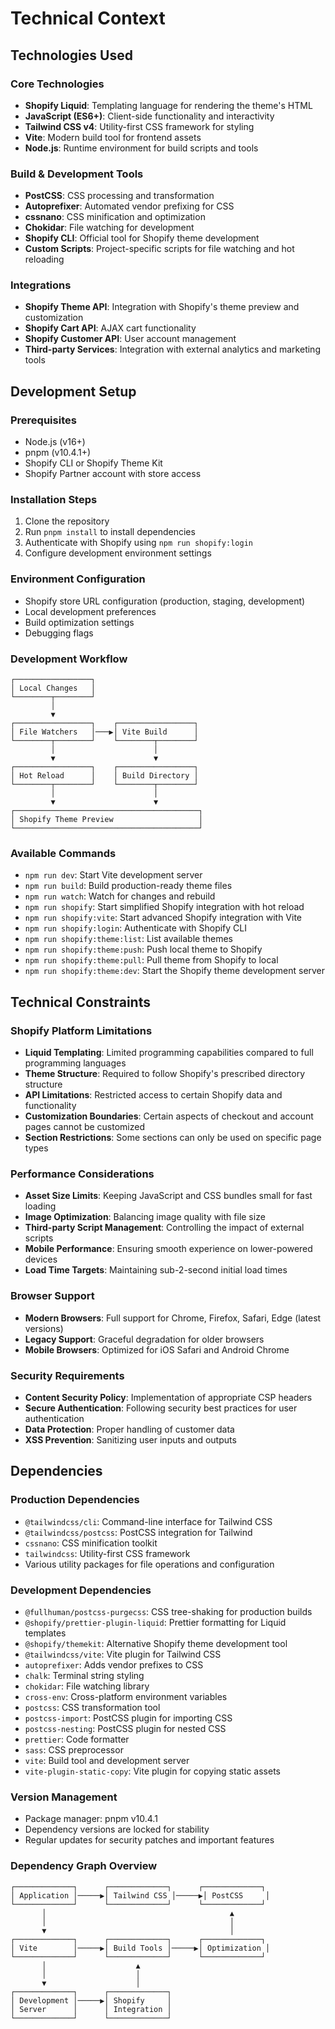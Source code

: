 # Technical Context

## Technologies Used

### Core Technologies

- **Shopify Liquid**: Templating language for rendering the theme's HTML
- **JavaScript (ES6+)**: Client-side functionality and interactivity
- **Tailwind CSS v4**: Utility-first CSS framework for styling
- **Vite**: Modern build tool for frontend assets
- **Node.js**: Runtime environment for build scripts and tools

### Build & Development Tools

- **PostCSS**: CSS processing and transformation
- **Autoprefixer**: Automated vendor prefixing for CSS
- **cssnano**: CSS minification and optimization
- **Chokidar**: File watching for development
- **Shopify CLI**: Official tool for Shopify theme development
- **Custom Scripts**: Project-specific scripts for file watching and hot reloading

### Integrations

- **Shopify Theme API**: Integration with Shopify's theme preview and customization
- **Shopify Cart API**: AJAX cart functionality
- **Shopify Customer API**: User account management
- **Third-party Services**: Integration with external analytics and marketing tools

## Development Setup

### Prerequisites

- Node.js (v16+)
- pnpm (v10.4.1+)
- Shopify CLI or Shopify Theme Kit
- Shopify Partner account with store access

### Installation Steps

1. Clone the repository
2. Run `pnpm install` to install dependencies
3. Authenticate with Shopify using `npm run shopify:login`
4. Configure development environment settings

### Environment Configuration

- Shopify store URL configuration (production, staging, development)
- Local development preferences
- Build optimization settings
- Debugging flags

### Development Workflow

```
┌─────────────────┐
│ Local Changes   │
└────────┬────────┘
         │
         ▼
┌─────────────────┐    ┌─────────────────┐
│ File Watchers   │───▶│ Vite Build      │
└────────┬────────┘    └────────┬────────┘
         │                      │
         ▼                      ▼
┌─────────────────┐    ┌─────────────────┐
│ Hot Reload      │    │ Build Directory │
└────────┬────────┘    └────────┬────────┘
         │                      │
         ▼                      ▼
┌─────────────────────────────────────────┐
│ Shopify Theme Preview                   │
└─────────────────────────────────────────┘
```

### Available Commands

- `npm run dev`: Start Vite development server
- `npm run build`: Build production-ready theme files
- `npm run watch`: Watch for changes and rebuild
- `npm run shopify`: Start simplified Shopify integration with hot reload
- `npm run shopify:vite`: Start advanced Shopify integration with Vite
- `npm run shopify:login`: Authenticate with Shopify CLI
- `npm run shopify:theme:list`: List available themes
- `npm run shopify:theme:push`: Push local theme to Shopify
- `npm run shopify:theme:pull`: Pull theme from Shopify to local
- `npm run shopify:theme:dev`: Start the Shopify theme development server

## Technical Constraints

### Shopify Platform Limitations

- **Liquid Templating**: Limited programming capabilities compared to full programming languages
- **Theme Structure**: Required to follow Shopify's prescribed directory structure
- **API Limitations**: Restricted access to certain Shopify data and functionality
- **Customization Boundaries**: Certain aspects of checkout and account pages cannot be customized
- **Section Restrictions**: Some sections can only be used on specific page types

### Performance Considerations

- **Asset Size Limits**: Keeping JavaScript and CSS bundles small for fast loading
- **Image Optimization**: Balancing image quality with file size
- **Third-party Script Management**: Controlling the impact of external scripts
- **Mobile Performance**: Ensuring smooth experience on lower-powered devices
- **Load Time Targets**: Maintaining sub-2-second initial load times

### Browser Support

- **Modern Browsers**: Full support for Chrome, Firefox, Safari, Edge (latest versions)
- **Legacy Support**: Graceful degradation for older browsers
- **Mobile Browsers**: Optimized for iOS Safari and Android Chrome

### Security Requirements

- **Content Security Policy**: Implementation of appropriate CSP headers
- **Secure Authentication**: Following security best practices for user authentication
- **Data Protection**: Proper handling of customer data
- **XSS Prevention**: Sanitizing user inputs and outputs

## Dependencies

### Production Dependencies

- `@tailwindcss/cli`: Command-line interface for Tailwind CSS
- `@tailwindcss/postcss`: PostCSS integration for Tailwind
- `cssnano`: CSS minification toolkit
- `tailwindcss`: Utility-first CSS framework
- Various utility packages for file operations and configuration

### Development Dependencies

- `@fullhuman/postcss-purgecss`: CSS tree-shaking for production builds
- `@shopify/prettier-plugin-liquid`: Prettier formatting for Liquid templates
- `@shopify/themekit`: Alternative Shopify theme development tool
- `@tailwindcss/vite`: Vite plugin for Tailwind CSS
- `autoprefixer`: Adds vendor prefixes to CSS
- `chalk`: Terminal string styling
- `chokidar`: File watching library
- `cross-env`: Cross-platform environment variables
- `postcss`: CSS transformation tool
- `postcss-import`: PostCSS plugin for importing CSS
- `postcss-nesting`: PostCSS plugin for nested CSS
- `prettier`: Code formatter
- `sass`: CSS preprocessor
- `vite`: Build tool and development server
- `vite-plugin-static-copy`: Vite plugin for copying static assets

### Version Management

- Package manager: pnpm v10.4.1
- Dependency versions are locked for stability
- Regular updates for security patches and important features

### Dependency Graph Overview

```
┌─────────────┐      ┌─────────────┐      ┌─────────────┐
│ Application │─────▶│ Tailwind CSS │─────▶│ PostCSS     │
└─────────────┘      └─────────────┘      └─────────────┘
       │                                         ▲
       │                                         │
       ▼                                         │
┌─────────────┐      ┌─────────────┐      ┌─────────────┐
│ Vite        │─────▶│ Build Tools │─────▶│ Optimization │
└─────────────┘      └─────────────┘      └─────────────┘
       │                    ▲
       │                    │
       ▼                    │
┌─────────────┐      ┌─────────────┐
│ Development │─────▶│ Shopify     │
│ Server      │      │ Integration │
└─────────────┘      └─────────────┘
```
